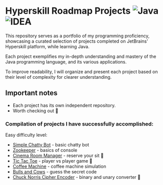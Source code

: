 # Hyperskill Roadmap Projects ![Java](https://badges.aleen42.com/src/java.svg)![IDEA](https://badges.aleen42.com/src/idea.svg)

This repository serves as a portfolio of my programming proficiency, showcasing a curated selection of projects completed on JetBrains' Hyperskill platform, while learning Java. 

Each project exemplifies my in-depth understanding and mastery of the Java programming language, and its various applications.

To improve readability, I will organize and present each project based on their level of complexity for clearer understanding.

## Important notes
* Each project has its own independent repository.
* Worth checking out 💎

### Compilation of projects I have successfully accomplished:

Easy difficulty level:
  - [Simple Chatty Bot](https://github.com/dennisfsilva/hyperskill-Simple-Chatty-Bot-Java) - basic chatty bot
  - [Zookeeper](https://github.com/dennisfsilva/hyperskill-Zookeeper-Java) - basics of console
  - [Cinema Room Manager](https://github.com/dennisfsilva/hyperskill-Cinema-Room-Manager-Java) - reserve your sit 💎
  - [Tic Tac Toe](https://github.com/dennisfsilva/hyperskill-Tic-Tac-Toe-Java) - player vs player game 💎
  - [Coffee Machine](https://github.com/dennisfsilva/hyperskill-Coffee-Machine-Java) - coffee machine simulation
  - [Bulls and Cows](https://github.com/dennisfsilva/hyperskill-Bulls-and-Cows-Java) - guess the secret code
  - [Chuck Norris Cipher Encoder](https://github.com/dennisfsilva/hyperskill-Chuck-Norris-Cipher-Encoder-Java) - binary and unary converter 💎
